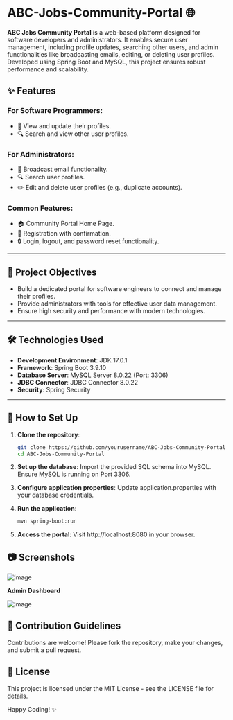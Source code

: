# ABC-Jobs-Community-Portal 🌐
**ABC Jobs Community Portal** is a web-based platform designed for software developers and administrators. It enables secure user management, including profile updates, searching other users, and admin functionalities like broadcasting emails, editing, or deleting user profiles. Developed using Spring Boot and MySQL, this project ensures robust performance and scalability.

## ✨ Features

### For Software Programmers:
- 👤 View and update their profiles.
- 🔍 Search and view other user profiles.

### For Administrators:
- 📨 Broadcast email functionality.
- 🔍 Search user profiles.
- ✏️ Edit and delete user profiles (e.g., duplicate accounts).

### Common Features:
- 🏠 Community Portal Home Page.
- 📝 Registration with confirmation.
- 🔒 Login, logout, and password reset functionality.

---

## 🎯 Project Objectives
- Build a dedicated portal for software engineers to connect and manage their profiles.
- Provide administrators with tools for effective user data management.
- Ensure high security and performance with modern technologies.

---

## 🛠 Technologies Used
- **Development Environment**: JDK 17.0.1  
- **Framework**: Spring Boot 3.9.10  
- **Database Server**: MySQL Server 8.0.22 (Port: 3306)  
- **JDBC Connector**: JDBC Connector 8.0.22  
- **Security**: Spring Security  

---

## 🚀 How to Set Up
1. **Clone the repository**:
   ```bash
   git clone https://github.com/yourusername/ABC-Jobs-Community-Portal.git
   cd ABC-Jobs-Community-Portal
2. **Set up the database**:
   Import the provided SQL schema into MySQL.
   Ensure MySQL is running on Port 3306.

3. **Configure application properties**:
   Update application.properties with your database credentials.

4. **Run the application**:
    ```bash
   mvn spring-boot:run

6. **Access the portal**:
Visit http://localhost:8080 in your browser.

## 📷 Screenshots

![image](https://github.com/user-attachments/assets/0c3e0d0c-b585-41b5-a900-44abae3c6501)



**Admin Dashboard**

![image](https://github.com/user-attachments/assets/0e1e2ca2-c574-487c-a567-c3f4b7bc61cb)


## 🤝 Contribution Guidelines
Contributions are welcome! Please fork the repository, make your changes, and submit a pull request.

## 📄 License
This project is licensed under the MIT License - see the LICENSE file for details.

Happy Coding! ✨
